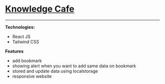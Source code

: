 # [Knowledge Cafe](https://knowledgecafe-react-tailwind.netlify.app/)

---

**Technologies:**

- React JS
- Tailwind CSS

**Features**

- add bookmark
- showing alert when you want to add same data on bookmark
- stored and update data using localstorage
- responsive website
